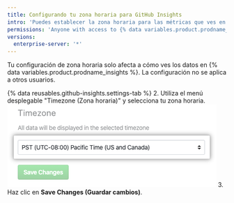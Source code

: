 ```yaml
---
title: Configurando tu zona horaria para GitHub Insights
intro: 'Puedes establecer la zona horaria para las métricas que ves en {% data variables.product.prodname_insights %}.'
permissions: 'Anyone with access to {% data variables.product.prodname_insights %} can set their own timezone.'
versions:
  enterprise-server: '*'
---
```


Tu configuración de zona horaria solo afecta a cómo ves los datos en {% data variables.product.prodname_insights %}. La configuración no se aplica a otros usuarios.

{% data reusables.github-insights.settings-tab %}
2. Utiliza el menú desplegable "Timezone (Zona horaria)" y selecciona tu zona horaria. ![Menú desplegable zona horaria](/assets/images/help/insights/timezone-drop-down.png)
3. Haz clic en **Save Changes (Guardar cambios)**.
